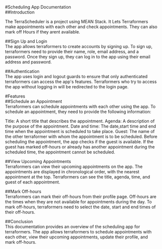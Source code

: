 
#Scheduling App Documentation  
##Introduction  

The TerraScheduler is a project using MEAN Stack. It Lets Terraformers make appointments with each other and check appointments. They can also mark off Hours if they arent available.  

##Sign Up and Login  
The app allows terraformers to create accounts by signing up. To sign up, terraformers need to provide their name, role, email address, and a password. Once they sign up, they can log in to the app using their email address and password.  

##Authentication  
The app uses login and logout guards to ensure that only authenticated terraformers can access the app's features. Terraformers who try to access the app without logging in will be redirected to the login page.  

#Features  
##Schedule an Appointment  
Terraformers can schedule appointments with each other using the app. To schedule an appointment, they need to provide the following information:  

Title: A short title that describes the appointment.
Agenda: A description of the purpose of the appointment.
Date and time: The date,start time and end time when the appointment is scheduled to take place.
Guest: The name of the other terraformer with whom the appointment is to be scheduled.
Before scheduling the appointment, the app checks if the guest is available. If the guest has marked off-hours or already has another appointment during the scheduled time, the appointment cannot be scheduled.  

##View Upcoming Appointments  
Terraformers can view their upcoming appointments on the app. The appointments are displayed in chronological order, with the nearest appointment at the top. Terraformers can see the title, agenda, time, and guest of each appointment.  

##Mark Off-hours  
Terraformers can mark their off-hours from their profile page. Off-hours are the times when they are not available for appointments during the day. To mark off-hours, terraformers need to select the date, start and end times of their off-hours.  

##Conclusion  
This documentation provides an overview of the scheduling app for terraformers. The app allows terraformers to schedule appointments with each other, view their upcoming appointments, update their profile, and mark off-hours.  
